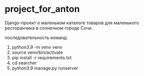 # project_for_anton

Django-проект о маленьком каталоге товаров для маленького ресторанчика в солнечном городе Сочи.

последовательность команд:

1. python3.9 -m venv venv
2. source venv/bin/aсtivate
3. pip install -r requirements.txt
4. cd searcher
5. python3.9 manage.py runserver
